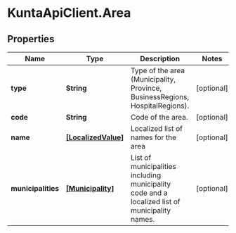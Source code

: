 # KuntaApiClient.Area

## Properties
Name | Type | Description | Notes
------------ | ------------- | ------------- | -------------
**type** | **String** | Type of the area (Municipality, Province, BusinessRegions, HospitalRegions). | [optional] 
**code** | **String** | Code of the area. | [optional] 
**name** | [**[LocalizedValue]**](LocalizedValue.md) | Localized list of names for the area | [optional] 
**municipalities** | [**[Municipality]**](Municipality.md) | List of municipalities including municipality code and a localized list of municipality names. | [optional] 



